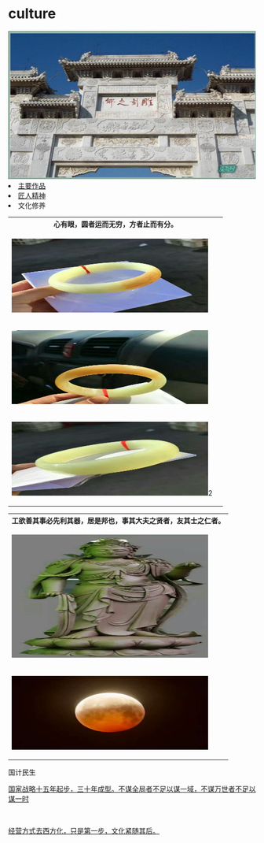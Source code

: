 # culture

<html>
<head>
<meta charset="utf-8"/>
</head>

<body>        
	      	
<img src="https://github.com/liruida/cangku1/blob/master/5.jpg?raw=true" width="1400px" height="300px">
<li><a href="https://liruida.github.io/weixin/">主要作品</a></li>
<li><a href="https://liruida.github.io/spirit/">匠人精神</a></li>
<li>文化修养</li>
<table>
<tr>
<th colspan="2">心有眼，圆者运而无穷，方者止而有分。
</th>
</tr>
<tr>
<td><p> <img src="https://github.com/liruida/cangku1/blob/master/12.jpg?raw=true" width="400" height="150" /></p>
</td>
<td></td>
</tr>

<tr>
<td><p> <img src="https://github.com/liruida/cangku1/blob/master/13.jpg?raw=true
" width="400" height="150" /></p>
</td>
<td></td>
</tr>
<tr>
<td><p> <img src="https://github.com/liruida/cangku1/blob/master/14.jpg?raw=true
" width="400" height="150" />2</p>
</td>
<td></td>
</tr>

</table>
<table>
<tr>
<th colspan="2">工欲善其事必先利其器，居是邦也，事其大夫之贤者，友其士之仁者。

</th>
</tr>
<tr>
<td><p> <img src="https://github.com/liruida/cangku1/blob/master/16.jpg?raw=true" width="400" height="250" /></p>
</td>
<td></td>
</tr>
<tr>
<td><p> <img src="https://github.com/liruida/cangku1/blob/master/17.jpg?raw=true" width="400" height="150" /></p>
</td>
<td></td>
</tr>
</table>
<p>国计民生</p>
<p><a href="http://mp.weixin.qq.com/s/G-Chhz4BBucfQ6ZfbQx41A">国家战略十五年起步，三十年成型。不谋全局者不足以谋一域，不谋万世者不足以谋一时
</a></p>
 
<p><a href="http://mp.weixin.qq.com/s/u_ox8pRIUFkIw-P_Xwpb_A">经营方式去西方化，只是第一步，文化紧随其后。</a>
</P>

					
      
      
  </body>
</html>
